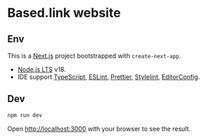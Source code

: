 # Based.link website

## Env

This is a [Next.js](https://nextjs.org) project bootstrapped with `create-next-app`.

- [Node.js LTS](https://nodejs.org) v18.
- IDE support [TypeScript](https://code.visualstudio.com/docs/languages/typescript), [ESLint](https://eslint.org/docs/user-guide/integrations), [Prettier](https://prettier.io/docs/en/editors.html), [Stylelint](https://marketplace.visualstudio.com/items?itemName=stylelint.vscode-stylelint), [EditorConfig](https://editorconfig.org).

## Dev

```sh
npm run dev
```

Open [http://localhost:3000](http://localhost:3000) with your browser to see the result.
